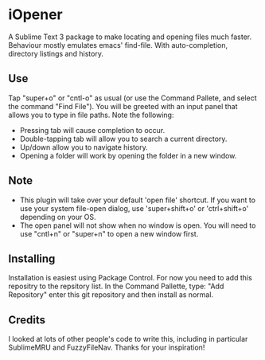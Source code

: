iOpener
=======

A Sublime Text 3 package to make locating and opening files much faster.
Behaviour mostly emulates emacs' find-file. With auto-completion, directory
listings and history. 

Use
---
Tap "super+o" or "cntl-o" as usual (or use the Command Pallete, and select the
command "Find File"). You will be greeted with an input panel that allows you to
type in file paths. Note the following:
- Pressing tab will cause completion to occur.
- Double-tapping tab will allow you to search a current directory.
- Up/down allow you to navigate history.
- Opening a folder will work by opening the folder in a new window. 

Note
----
- This plugin will take over your default 'open file' shortcut. If you want to
  use your system file-open dialog, use 'super+shift+o' or 'ctrl+shift+o'
  depending on your OS.
- The open panel will not show when no window is open. You will need to use
  "cntl+n" or "super+n" to open a new window first.


Installing
----------
Installation is easiest using Package Control. For now you need to add
this repositry to the repsitory list. In the Command Pallette, 
type: "Add Repository" enter this git repository and then install as normal.

Credits
-------
I looked at lots of other people's code to write this, including in particular
SublimeMRU and FuzzyFileNav. Thanks for your inspiration!